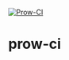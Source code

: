 [![Prow-CI](https://github.com/redhat-appstudio/qe-tools/actions/workflows/slack-message.yml/badge.svg?branch=main)](https://github.com/redhat-appstudio/qe-tools/actions/workflows/slack-message.yml)
# prow-ci

